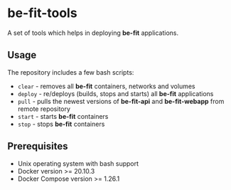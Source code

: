 # be-fit-tools
A set of tools which helps in deploying **be-fit** applications.

## Usage

The repository includes a few bash scripts:

* `clear` - removes all **be-fit** containers, networks and volumes
* `deploy` - re/deploys (builds, stops and starts) all **be-fit** applications
* `pull` - pulls the newest versions of **be-fit-api** and **be-fit-webapp** from remote repository
* `start` - starts **be-fit** containers
* `stop` - stops **be-fit** containers

## Prerequisites
* Unix operating system with bash support
* Docker version >= 20.10.3
* Docker Compose version >= 1.26.1
